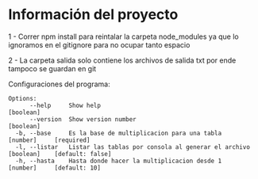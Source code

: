 # Información del proyecto

1 - Correr npm install para reintalar la carpeta node_modules ya que lo ignoramos en el gitignore para no ocupar tanto espacio

2 - La carpeta salida solo contiene los archivos de salida txt por ende tampoco se guardan en git


Configuraciones del programa:

```
Options:
      --help     Show help                                             [boolean]
      --version  Show version number                                   [boolean]
  -b, --base     Es la base de multiplicacion para una tabla           [number]     [required]
  -l, --listar   Listar las tablas por consola al generar el archivo   [boolean]    [default: false]
  -h, --hasta    Hasta donde hacer la multiplicacion desde 1           [number]     [default: 10]
```